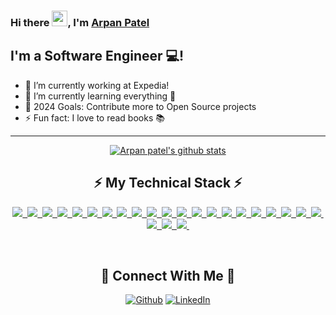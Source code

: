 ### Hi there <img src="https://media.giphy.com/media/hvRJCLFzcasrR4ia7z/giphy.gif" width="25px">, I'm [Arpan Patel](https://www.linkedin.com/in/arpanvpatel/) 

## I'm a Software Engineer 💻!
- 🔭 I’m currently working at Expedia!
- 🌱 I’m currently learning everything 🤣
- 🥅 2024 Goals: Contribute more to Open Source projects
- ⚡ Fun fact: I love to read books 📚

---
<div align="center">
    <a href="https://github.com/arpan61">
    <img align="center" src=https://github-readme-stats.vercel.app/api?username=arpan61&show_icons=true&hide=issues&theme=buefy&count_private=true" alt="Arpan patel's github stats" />
    </a>
<!--     <a href="https://github.com/arpan61"><img align="center" src="https://github-readme-stats.anuraghazra1.vercel.app/api/top-langs/?username=arpan61&layout=compact&theme=buefy"/></a> -->
</div>
<!-- 
*NOTE: Top languages does not indicate my skill level or something like that, it's a github metric of which languages i have the most code on github, it's a new feature of [github-readme-stats](https://github.com/anuraghazra/github-readme-stats)* -->

<div align="center">
    <h2>⚡ My Technical Stack ⚡</h2>
    <p><a href="https://github.com/arpan61">
    <img src="https://img.shields.io/badge/-python-informational?style=for-the-badge&logo=python&color=4A3677">&nbsp;
    <img src="https://img.shields.io/badge/-JavaScript-informational?style=for-the-badge&logo=javascript&color=4A3677">&nbsp;
    <img src="https://img.shields.io/badge/-java-informational?style=for-the-badge&logo=java&color=4A3677">&nbsp;
    <img src="https://img.shields.io/badge/MySQL-informational?style=for-the-badge&logo=mysql&color=4A3677">&nbsp;
    <img src="https://img.shields.io/badge/React-informational?style=for-the-badge&logo=react&color=4A3677">&nbsp;
    <img src="https://img.shields.io/badge/-Node.js-informational?style=for-the-badge&logo=node.js&color=4A3677">&nbsp;
    <img src="https://img.shields.io/badge/MongoDB-informational?style=for-the-badge&logo=mongodb&color=4A3677">&nbsp;
    <img src="https://img.shields.io/badge/-django-informational?style=for-the-badge&logo=django&color=4A3677">&nbsp;
    <img src="https://img.shields.io/badge/-flask-informational?style=for-the-badge&logo=flask&color=4A3677">&nbsp;
    <img src="https://img.shields.io/badge/AWS-informational?style=for-the-badge&logo=amazon&color=4A3677">&nbsp;
    <img src="https://img.shields.io/badge/-Azure-informational?style=for-the-badge&logo=microsoft&color=4A3677">&nbsp;
    <img src="https://img.shields.io/badge/-GCP-informational?style=for-the-badge&logo=google&color=4A3677">&nbsp;
    <img src="https://img.shields.io/badge/-d3.js-informational?style=for-the-badge&logo=d3.js&color=4A3677">&nbsp;
    <img src="https://img.shields.io/badge/-Express.js-informational?style=for-the-badge&logo=etsy&color=4A3677">&nbsp;
    <img src="https://img.shields.io/badge/-Microservices-informational?style=for-the-badge&logo=nucleo&color=4A3677">&nbsp;
    <img src="https://img.shields.io/badge/Serverless-informational?style=for-the-badge&logo=serverless&color=4A3677">&nbsp;
    <img src="https://img.shields.io/badge/PostgreSQL-informational?style=for-the-badge&logo=postgresql&color=4A3677">&nbsp;
    <img src="https://img.shields.io/badge/Mongoose-informational?style=for-the-badge&logo=monero&color=4A3677">&nbsp;
    <img src="https://img.shields.io/badge/Git-informational?style=for-the-badge&logo=git&color=4A3677">&nbsp;
    <img src="https://img.shields.io/badge/HTML5-informational?style=for-the-badge&logo=html5&color=4A3677">&nbsp;
    <img src="https://img.shields.io/badge/-android-informational?style=for-the-badge&logo=android&color=4A3677">&nbsp;
    <img src="https://img.shields.io/badge/-tableau-informational?style=for-the-badge&logo=tableau&color=4A3677">&nbsp;
    <img src="https://img.shields.io/badge/-wordpress-informational?style=for-the-badge&logo=wordpress&color=4A3677">&nbsp;
    <img src="https://img.shields.io/badge/-pytorch-informational?style=for-the-badge&logo=pytorch&color=4A3677">&nbsp;
    </a></p>
</div>
<br />

<div align="center">
    <h2>🤝 Connect With Me 🤝</h2>
    <p><a href="https://github.com/arpan61" target="_blank"><img alt="Github" src="https://img.shields.io/badge/GitHub-%2312100E.svg?&style=for-the-badge&logo=Github&logoColor=white" /></a>&nbsp;<a href="https://www.linkedin.com/in/arpanvpatel" target="_blank"><img alt="LinkedIn" src="https://img.shields.io/badge/linkedin-%230077B5.svg?&style=for-the-badge&logo=linkedin&logoColor=white" /></a></p>
</div>

